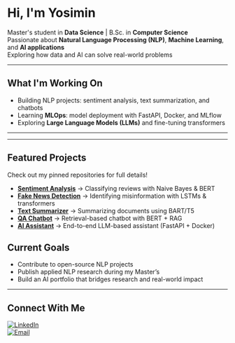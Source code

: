 
#  Hi, I'm Yosimin  

 Master's student in **Data Science** | B.Sc. in **Computer Science**  
 Passionate about **Natural Language Processing (NLP)**, **Machine Learning**, and **AI applications**  
 Exploring how data and AI can solve real-world problems  

---

##  What I'm Working On
- Building NLP projects: sentiment analysis, text summarization, and chatbots  
- Learning **MLOps**: model deployment with FastAPI, Docker, and MLflow  
- Exploring **Large Language Models (LLMs)** and fine-tuning transformers  

---


---

##  Featured Projects
 Check out my pinned repositories for full details!  

-  **[Sentiment Analysis](#)** → Classifying reviews with Naive Bayes & BERT  
-  **[Fake News Detection](#)** → Identifying misinformation with LSTMs & transformers  
-  **[Text Summarizer](#)** → Summarizing documents using BART/T5  
-  **[QA Chatbot](#)** → Retrieval-based chatbot with BERT + RAG  
-  **[AI Assistant](#)** → End-to-end LLM-based assistant (FastAPI + Docker)  


##  Current Goals
- Contribute to open-source NLP projects  
- Publish applied NLP research during my Master’s  
- Build an AI portfolio that bridges research and real-world impact  

---

##  Connect With Me
[![LinkedIn](https://img.shields.io/badge/LinkedIn-0A66C2?style=for-the-badge&logo=linkedin&logoColor=white)](your-linkedin-url)  
[![Email](https://img.shields.io/badge/Email-D14836?style=for-the-badge&logo=gmail&logoColor=white)](mailto:your-email@example.com)  
